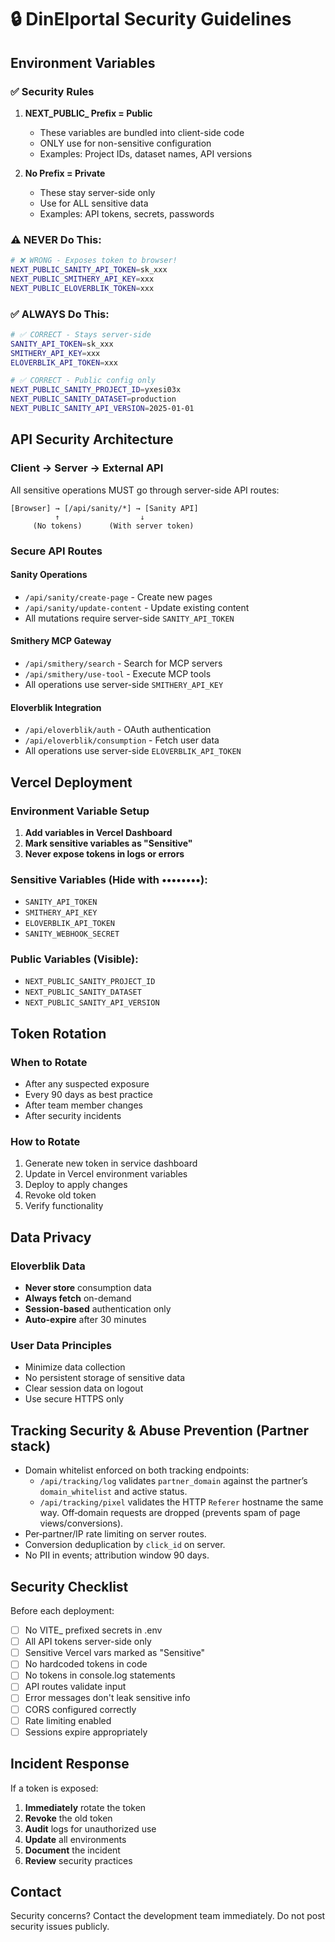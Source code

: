 # 🔒 DinElportal Security Guidelines

## Environment Variables

### ✅ Security Rules

1. **NEXT_PUBLIC_ Prefix = Public**
   - These variables are bundled into client-side code
   - ONLY use for non-sensitive configuration
   - Examples: Project IDs, dataset names, API versions

2. **No Prefix = Private**
   - These stay server-side only
   - Use for ALL sensitive data
   - Examples: API tokens, secrets, passwords

### ⚠️ NEVER Do This:
```bash
# ❌ WRONG - Exposes token to browser!
NEXT_PUBLIC_SANITY_API_TOKEN=sk_xxx
NEXT_PUBLIC_SMITHERY_API_KEY=xxx
NEXT_PUBLIC_ELOVERBLIK_TOKEN=xxx
```

### ✅ ALWAYS Do This:
```bash
# ✅ CORRECT - Stays server-side
SANITY_API_TOKEN=sk_xxx
SMITHERY_API_KEY=xxx
ELOVERBLIK_API_TOKEN=xxx

# ✅ CORRECT - Public config only
NEXT_PUBLIC_SANITY_PROJECT_ID=yxesi03x
NEXT_PUBLIC_SANITY_DATASET=production
NEXT_PUBLIC_SANITY_API_VERSION=2025-01-01
```

## API Security Architecture

### Client → Server → External API

All sensitive operations MUST go through server-side API routes:

```
[Browser] → [/api/sanity/*] → [Sanity API]
          ↑                  ↓
     (No tokens)      (With server token)
```

### Secure API Routes

#### Sanity Operations
- `/api/sanity/create-page` - Create new pages
- `/api/sanity/update-content` - Update existing content
- All mutations require server-side `SANITY_API_TOKEN`

#### Smithery MCP Gateway
- `/api/smithery/search` - Search for MCP servers
- `/api/smithery/use-tool` - Execute MCP tools
- All operations use server-side `SMITHERY_API_KEY`

#### Eloverblik Integration
- `/api/eloverblik/auth` - OAuth authentication
- `/api/eloverblik/consumption` - Fetch user data
- All operations use server-side `ELOVERBLIK_API_TOKEN`

## Vercel Deployment

### Environment Variable Setup

1. **Add variables in Vercel Dashboard**
2. **Mark sensitive variables as "Sensitive"**
3. **Never expose tokens in logs or errors**

### Sensitive Variables (Hide with ••••••••):
- `SANITY_API_TOKEN`
- `SMITHERY_API_KEY`
- `ELOVERBLIK_API_TOKEN`
- `SANITY_WEBHOOK_SECRET`

### Public Variables (Visible):
- `NEXT_PUBLIC_SANITY_PROJECT_ID`
- `NEXT_PUBLIC_SANITY_DATASET`
- `NEXT_PUBLIC_SANITY_API_VERSION`

## Token Rotation

### When to Rotate
- After any suspected exposure
- Every 90 days as best practice
- After team member changes
- After security incidents

### How to Rotate
1. Generate new token in service dashboard
2. Update in Vercel environment variables
3. Deploy to apply changes
4. Revoke old token
5. Verify functionality

## Data Privacy

### Eloverblik Data
- **Never store** consumption data
- **Always fetch** on-demand
- **Session-based** authentication only
- **Auto-expire** after 30 minutes

### User Data Principles
- Minimize data collection
- No persistent storage of sensitive data
- Clear session data on logout
- Use secure HTTPS only

## Tracking Security & Abuse Prevention (Partner stack)

- Domain whitelist enforced on both tracking endpoints:
  - `/api/tracking/log` validates `partner_domain` against the partner’s `domain_whitelist` and active status.
  - `/api/tracking/pixel` validates the HTTP `Referer` hostname the same way. Off‑domain requests are dropped (prevents spam of page views/conversions).
- Per‑partner/IP rate limiting on server routes.
- Conversion deduplication by `click_id` on server.
- No PII in events; attribution window 90 days.

## Security Checklist

Before each deployment:

- [ ] No VITE_ prefixed secrets in .env
- [ ] All API tokens server-side only
- [ ] Sensitive Vercel vars marked as "Sensitive"
- [ ] No hardcoded tokens in code
- [ ] No tokens in console.log statements
- [ ] API routes validate input
- [ ] Error messages don't leak sensitive info
- [ ] CORS configured correctly
- [ ] Rate limiting enabled
- [ ] Sessions expire appropriately

## Incident Response

If a token is exposed:

1. **Immediately** rotate the token
2. **Revoke** the old token
3. **Audit** logs for unauthorized use
4. **Update** all environments
5. **Document** the incident
6. **Review** security practices

## Contact

Security concerns? Contact the development team immediately.
Do not post security issues publicly.
